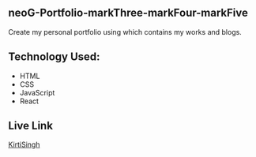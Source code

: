 ## neoG-Portfolio-markThree-markFour-markFive
Create my personal portfolio using which contains my works and blogs.

## Technology Used:
* HTML
* CSS
* JavaScript
* React

## Live Link
[KirtiSingh](https://kirtisingh.netlify.app/)

